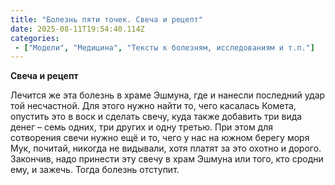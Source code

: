 ```yaml
---
title: "Болезнь пяти точек. Свеча и рецепт"
date: 2025-08-11T19:54:40.114Z
categories:
 - ["Модели", "Медицина", "Тексты к болезням, исследованиям и т.п."]
---
```


**Свеча и рецепт**

Лечится же эта болезнь в храме Эшмуна, где и нанесли последний удар той
несчастной. Для этого нужно найти то, чего касалась Комета, опустить это
в воск и сделать свечу, куда также добавить три вида денег – семь одних,
три других и одну третью. При этом для сотворения свечи нужно ещё и то,
чего у нас на южном берегу моря Мук, почитай, никогда не видывали, хотя
платят за это охотно и дорого. Закончив, надо принести эту свечу в храм
Эшмуна или того, кто сродни ему, и зажечь. Тогда болезнь отступит.
